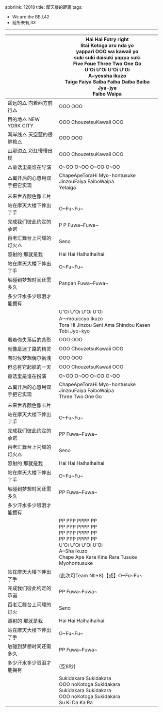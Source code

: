 abbrlink: 12018
title: 摩天楼的距离
tags:
  - We are the BEJ,42
  - 前所未有,33
---
|      |Hai Hai Fotry right<br>Iitai Kotoga aru nda yo<br>yappari OOO wa kawaii yo<br>suki suki daisuki yappa suki<br>Five Foue Three Two One Go<br>U'Oi U'Oi U'Oi U'Oi <br>A~yossha ikuzo<br>Taiga Faiya Saiba Faiba Daiba Baiba Jya-jya<br>Faibo Waipa|
|--|--|
|遥远的△ 向着西方前行△|OOO OOO|
|目的地△ NEW YORK CITY|OOO ChouzetsuKawaii OOO|
|海岸线△ 天空蓝的很鲜艳△|OOO OOO|
|山那边△ 彩虹慢慢出现|OOO ChouzetsuKawaii OOO|
|△童话里是谁在导演|O~OO O~OO O~OO O~OO|
|△离开后的心愿用双手把它实现|ChapeApeToraHi Myo-hontusuke JinzouFaiya FaiboWaipa <br>Yetaiga|
|未来世界颜色像卡片|      |
|站在摩天大楼下伸出了手|O~Fu~Fu~|
|完成我们彼此约定的承诺|P P Fuwa~Fuwa~|
|百老汇舞台上闪耀的灯火△|Seno|
|照射的 那就是我|Hai Hai Haihaihaihai|
|站在摩天大楼下伸出了手|O~Fu~Fu~|
|触碰到梦想时间还需多久|Panpan Fuwa~Fuwa~|
|多少汗水多少眼泪才能拥有|      |
|      |U'Oi U'Oi U'Oi U'Oi<br>A～mouiccyo ikuzo<br>Tora Hi Jinzou Seni Ama Shindou Kasen<br>Tobi Jyo-kyo|
|看着你失落后的背影|OOO OOO|
|就像是迷了路的精灵|OOO ChouzetsuKawaii OOO|
|有时候梦想偶尔搁浅|OOO OOO|
|但总有它起航的一天|OOO ChouzetsuKawaii OOO|
|童话里是谁在扮演|O~OO O~OO O~OO O~OO|
|△离开后的心愿用双手把它实现|ChapeApeToraHi Myo-hontusuke JinzouFaiya FaiboWaipa<br>Three Two One Go|
|未来世界颜色像卡片|      |
|站在摩天大楼下伸出了手|O~Fu~Fu~|
|完成我们彼此约定的承诺|PP Fuwa~Fuwa~|
|百老汇舞台上闪耀的灯火△|Seno|
|照射的 那就是我|Hai Hai Haihaihaihai|
|站在摩天大楼下伸出了手|O~Fu~Fu~|
|触碰到梦想时间还需多久|PP Fuwa~Fuwa~|
|多少汗水多少眼泪才能拥有|      |
|      |PP PPP PPPP PP<br>PP PPP PPPP PP<br>PP PPP PPPP PP<br>PP PPP PPPP PP<br>U'Oi U'Oi U'Oi U'Oi<br>A~Sha ikuzo<br>Chape Ape Kara Kina Rara Tusuke Myohontusuke|
|站在摩天大楼下伸出了手|(此次可Team NII*8)【或】O~Fu~Fu~|
|完成我们彼此约定的承诺|PP Fuwa~Fuwa~|
|百老汇舞台上闪耀的灯火|Seno|
|照射的 那就是我|Hai Hai Haihaihaihai|
|站在摩天大楼下伸出了手|O~Fu~Fu~|
|触碰到梦想时间还需多久|PP Fuwa~Fuwa~|
|多少汗水多少眼泪才能拥有|(空8秒)|
|      |Sukidakara Sukidakara<br>OOO noKotoga Sukidakara<br>Sukidakara Sukidakara<br>OOO noKotoga Sukidakara<br>Su Ki Da Ka Ra|